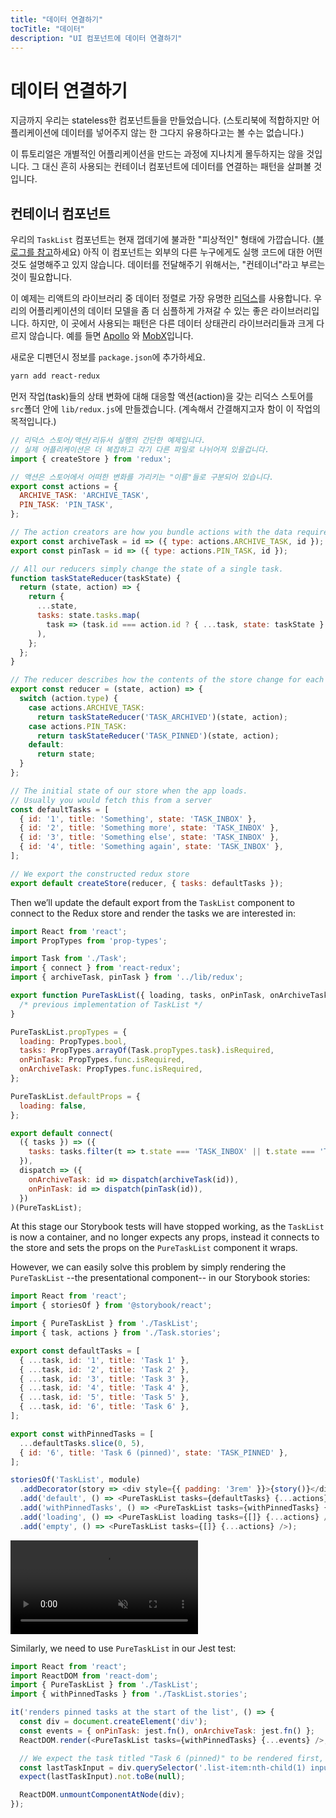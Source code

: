 ```yaml
---
title: "데이터 연결하기"
tocTitle: "데이터"
description: "UI 컴포넌트에 데이터 연결하기"
---
```


# 데이터 연결하기

지금까지 우리는 stateless한 컴포넌트들을 만들었습니다. (스토리북에 적합하지만 어플리케이션에 데이터를 넣어주지 않는 한 그다지 유용하다고는 볼 수는 없습니다.)

이 튜토리얼은 개별적인 어플리케이션을 만드는 과정에 지나치게 몰두하지는 않을 것입니다. 그 대신 흔히 사용되는 컨테이너 컴포넌트에 데이터를 연결하는 패턴을 살펴볼 것입니다.

## 컨테이너 컴포넌트

우리의 `TaskList` 컴포넌트는 현재 껍데기에 불과한 "피상적인" 형태에 가깝습니다. ([블로그를 참고](https://medium.com/@dan_abramov/smart-and-dumb-components-7ca2f9a7c7d0)하세요) 아직 이 컴포넌트는 외부의 다른 누구에게도 실행 코드에 대한 어떤 것도 설명해주고 있지 않습니다. 데이터를 전달해주기 위해서는, "컨테이너"라고 부르는 것이 필요합니다.

이 예제는 리액트의 라이브러리 중 데이터 정렬로 가장 유명한 [리덕스](https://redux.js.org/)를 사용합니다. 우리의 어플리케이션의 데이터 모델을 좀 더 심플하게 가져갈 수 있는 좋은 라이브러리입니다. 하지만, 이 곳에서 사용되는 패턴은 다른 데이터 상태관리 라이브러리들과 크게 다르지 않습니다. 예를 들면 [Apollo](https://www.apollographql.com/client/) 와 [MobX](https://mobx.js.org/)입니다.

새로운 디펜던시 정보를 `package.json`에 추가하세요.

```bash
yarn add react-redux
```

먼저 작업(task)들의 상태 변화에 대해 대응할 액션(action)을 갖는 리덕스 스토어를 `src`폴더 안에 `lib/redux.js`에 만들겠습니다. (계속해서 간결해지고자 함이 이 작업의 목적입니다.)

```javascript
// 리덕스 스토어/액션/리듀서 실행의 간단한 예제입니다.
// 실제 어플리케이션은 더 복잡하고 각기 다른 파일로 나뉘어져 있을겁니다.
import { createStore } from 'redux';

// 액션은 스토어에서 어떠한 변화를 가리키는 "이름"들로 구분되어 있습니다.
export const actions = {
  ARCHIVE_TASK: 'ARCHIVE_TASK',
  PIN_TASK: 'PIN_TASK',
};

// The action creators are how you bundle actions with the data required to execute them
export const archiveTask = id => ({ type: actions.ARCHIVE_TASK, id });
export const pinTask = id => ({ type: actions.PIN_TASK, id });

// All our reducers simply change the state of a single task.
function taskStateReducer(taskState) {
  return (state, action) => {
    return {
      ...state,
      tasks: state.tasks.map(
        task => (task.id === action.id ? { ...task, state: taskState } : task)
      ),
    };
  };
}

// The reducer describes how the contents of the store change for each action
export const reducer = (state, action) => {
  switch (action.type) {
    case actions.ARCHIVE_TASK:
      return taskStateReducer('TASK_ARCHIVED')(state, action);
    case actions.PIN_TASK:
      return taskStateReducer('TASK_PINNED')(state, action);
    default:
      return state;
  }
};

// The initial state of our store when the app loads.
// Usually you would fetch this from a server
const defaultTasks = [
  { id: '1', title: 'Something', state: 'TASK_INBOX' },
  { id: '2', title: 'Something more', state: 'TASK_INBOX' },
  { id: '3', title: 'Something else', state: 'TASK_INBOX' },
  { id: '4', title: 'Something again', state: 'TASK_INBOX' },
];

// We export the constructed redux store
export default createStore(reducer, { tasks: defaultTasks });
```

Then we’ll update the default export from the `TaskList` component to connect to the Redux store and render the tasks we are interested in:

```javascript
import React from 'react';
import PropTypes from 'prop-types';

import Task from './Task';
import { connect } from 'react-redux';
import { archiveTask, pinTask } from '../lib/redux';

export function PureTaskList({ loading, tasks, onPinTask, onArchiveTask }) {
  /* previous implementation of TaskList */
}

PureTaskList.propTypes = {
  loading: PropTypes.bool,
  tasks: PropTypes.arrayOf(Task.propTypes.task).isRequired,
  onPinTask: PropTypes.func.isRequired,
  onArchiveTask: PropTypes.func.isRequired,
};

PureTaskList.defaultProps = {
  loading: false,
};

export default connect(
  ({ tasks }) => ({
    tasks: tasks.filter(t => t.state === 'TASK_INBOX' || t.state === 'TASK_PINNED'),
  }),
  dispatch => ({
    onArchiveTask: id => dispatch(archiveTask(id)),
    onPinTask: id => dispatch(pinTask(id)),
  })
)(PureTaskList);
```

At this stage our Storybook tests will have stopped working, as the `TaskList` is now a container, and no longer expects any props, instead it connects to the store and sets the props on the `PureTaskList` component it wraps.

However, we can easily solve this problem by simply rendering the `PureTaskList` --the presentational component-- in our Storybook stories:

```javascript
import React from 'react';
import { storiesOf } from '@storybook/react';

import { PureTaskList } from './TaskList';
import { task, actions } from './Task.stories';

export const defaultTasks = [
  { ...task, id: '1', title: 'Task 1' },
  { ...task, id: '2', title: 'Task 2' },
  { ...task, id: '3', title: 'Task 3' },
  { ...task, id: '4', title: 'Task 4' },
  { ...task, id: '5', title: 'Task 5' },
  { ...task, id: '6', title: 'Task 6' },
];

export const withPinnedTasks = [
  ...defaultTasks.slice(0, 5),
  { id: '6', title: 'Task 6 (pinned)', state: 'TASK_PINNED' },
];

storiesOf('TaskList', module)
  .addDecorator(story => <div style={{ padding: '3rem' }}>{story()}</div>)
  .add('default', () => <PureTaskList tasks={defaultTasks} {...actions} />)
  .add('withPinnedTasks', () => <PureTaskList tasks={withPinnedTasks} {...actions} />)
  .add('loading', () => <PureTaskList loading tasks={[]} {...actions} />)
  .add('empty', () => <PureTaskList tasks={[]} {...actions} />);
```

<video autoPlay muted playsInline loop>
  <source
    src="/finished-tasklist-states.mp4"
    type="video/mp4"
  />
</video>

Similarly, we need to use `PureTaskList` in our Jest test:

```js
import React from 'react';
import ReactDOM from 'react-dom';
import { PureTaskList } from './TaskList';
import { withPinnedTasks } from './TaskList.stories';

it('renders pinned tasks at the start of the list', () => {
  const div = document.createElement('div');
  const events = { onPinTask: jest.fn(), onArchiveTask: jest.fn() };
  ReactDOM.render(<PureTaskList tasks={withPinnedTasks} {...events} />, div);

  // We expect the task titled "Task 6 (pinned)" to be rendered first, not at the end
  const lastTaskInput = div.querySelector('.list-item:nth-child(1) input[value="Task 6 (pinned)"]');
  expect(lastTaskInput).not.toBe(null);

  ReactDOM.unmountComponentAtNode(div);
});
```
